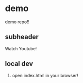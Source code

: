 # demo
demo repo!!

## subheader

Watch Youtube!

## local dev

1. open index.html in your browser!

